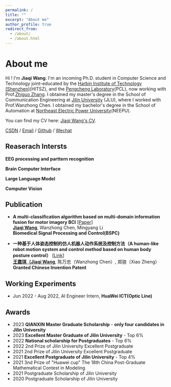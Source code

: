 ```yaml
---
permalink: /
title: ""
excerpt: "About me"
author_profile: true
redirect_from: 
  - /about/
  - /about.html
---
```



About me
======

Hi ! I'm **Jiaqi Wang**. I'm an incoming Ph.D. student in Computer Science and Technology joint-educated by the [Harbin Institute of Technology (Shenzhen)](https://www.hitsz.edu.cn/)(HITSZ), and the [Pengcheng Laboratory](https://www.pcl.ac.cn/)(PCL), now working with Prof.[Zhiguo Zhang](http://faculty.hitsz.edu.cn/zgzhang). 
I obtained my master's degree in the School of Communication Engineering at [Jilin University](https://www.jlu.edu.cn/) (JLU), where I worked with Prof.Wanzhong Chen. 
I obtained my bachelor's degree in the School of Automation at [Northeast Electric Power University](http://www.neepu.edu.cn/)(NEEPU).

You can find my CV here: [Jiaqi Wang's CV](../assets/CV_zn.pdf). 

[CSDN](https://blog.csdn.net/jq_98) / [Email](mailto:15567518864@163.com) / [Github](https://github.com/JackieWang9811) / [Wechat](../images/wechat.png) 

Reaserach Intersts
------
**EEG processing and parttern recognition**

**Brain Computer Interface**

**Large Language Model**

**Computer Vision**

Publication
------

  - **A multi-classification algorithm based on multi-domain information fusion for motor imagery BCI** [[Paper](https://www.sciencedirect.com/science/article/pii/S1746809422007066)]<br> 
  <ins>**Jiaqi Wang**</ins>, Wanzhong Chen, Mingyang Li<br>
  **Biomedical Signal Processing and Control(BSPC)**

    
  - **一种基于人体姿态控制的仿人机器人动作系统及控制方法（A human-like robot motion system and control method based on human body posture control）** [[Link](https://kns.cnki.net/kcms2/article/abstract?v=kxaUMs6x7-4I2jr5WTdXti3zQ9F92xu0nlgSAA876Br4k7Yiof5ge6un4lKDiSbV1SxF4BaaQuhTiBmtvRHVjHSjjN-2-bNX&uniplatform=NZKPT)]<br> 
  <ins>**王嘉琪（Jiaqi Wang**</ins>, 陈万忠（Wanzhong Chen）, 郑骁（Xiao Zheng）<br>
  **Granted Chinese Invention Patent**

Working Experiments
------
* Jun 2022 - Aug 2022, AI Engineer Intern, **HuaWei ICT(Optic Line)**

Awards
------
* 2023 **QIANXIN Master Graduate Scholarship** - **only four candidates in Jilin University**
* 2023 **Excellent Master Graduate of Jilin University** - Top 6%
* 2022 **National scholarship for Postgraduates** - Top 6%
* 2022 2nd Prize of Jilin University Excellent Postgraduate 
* 2021 2nd Prize of Jilin University Excellent Postgraduate
* 2021 **Excellent Postgraduate of Jilin University**  - Top 4%
* 2021 3nd Prize of "Huawei cup" The 18th China Post-Graduate Mathematical Contest in Modeling 
* 2021 Postgraduate Scholarship of Jilin University 
* 2020 Postgraduate Scholarship of Jilin University


